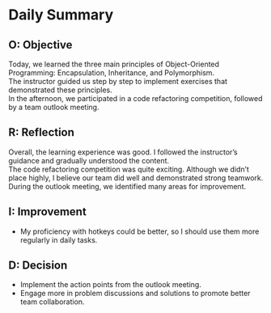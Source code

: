 # Daily Summary

## **O: Objective**
Today, we learned the three main principles of Object-Oriented Programming: Encapsulation, Inheritance, and Polymorphism.  
The instructor guided us step by step to implement exercises that demonstrated these principles.  
In the afternoon, we participated in a code refactoring competition, followed by a team outlook meeting.

## **R: Reflection**
Overall, the learning experience was good. I followed the instructor’s guidance and gradually understood the content.  
The code refactoring competition was quite exciting. Although we didn’t place highly, I believe our team did well and demonstrated strong teamwork.  
During the outlook meeting, we identified many areas for improvement.

## **I: Improvement**
- My proficiency with hotkeys could be better, so I should use them more regularly in daily tasks.

## **D: Decision**
- Implement the action points from the outlook meeting.
- Engage more in problem discussions and solutions to promote better team collaboration.
